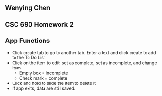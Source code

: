 ## Wenying Chen

## CSC 690 Homework 2

## App Functions
  - Click create tab to go to another tab. Enter a text and click create to add to the To Do List
  - Click on the item to edit: set as complete, set as incomplete, and change item
     - Empty box = incomplete
     - Check mark = complete
  - Click and hold to slide the item to delete it
  - If app exits, data are still saved.
